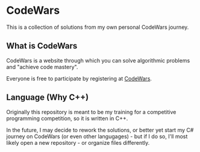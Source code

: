# CodeWars
 This is a collection of solutions from my own personal CodeWars journey.

## What is CodeWars
 CodeWars is a website through which you can solve algorithmic problems and "achieve code mastery".
 
 Everyone is free to participate by registering at [CodeWars](www.codewars.com/r/__BZ_g).

## Language (Why C++)
 Originally this repository is meant to be my training for a competitive programming competition, so it is written in C++.
 
 In the future, I may decide to rework the solutions, or better yet start my C# journey on CodeWars (or even other langugages) - but if I do so, I'll most likely open a new repository - or organize files differently.
